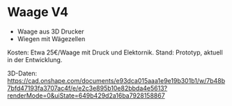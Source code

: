 # Waage V4

* Waage aus 3D Drucker
* Wiegen mit Wägezellen

Kosten: Etwa 25€/Waage mit Druck und Elektornik.
Stand: Prototyp, aktuell in der Entwicklung. 

3D-Daten: https://cad.onshape.com/documents/e93dca015aaa1e9e19b301b1/w/7b48b7bfd47193fa3707ac4f/e/e2c3e895b10e82bbda4e5613?renderMode=0&uiState=649b429d2a16ba7928158867
